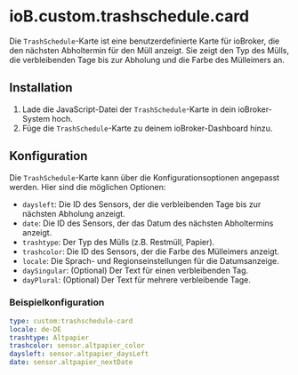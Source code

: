 # ioB.custom.trashschedule.card

Die `TrashSchedule`-Karte ist eine benutzerdefinierte Karte für ioBroker, die den nächsten Abholtermin für den Müll anzeigt. Sie zeigt den Typ des Mülls, die verbleibenden Tage bis zur Abholung und die Farbe des Mülleimers an.

## Installation

1. Lade die JavaScript-Datei der `TrashSchedule`-Karte in dein ioBroker-System hoch.
2. Füge die `TrashSchedule`-Karte zu deinem ioBroker-Dashboard hinzu.

## Konfiguration

Die `TrashSchedule`-Karte kann über die Konfigurationsoptionen angepasst werden. Hier sind die möglichen Optionen:

- `daysleft`: Die ID des Sensors, der die verbleibenden Tage bis zur nächsten Abholung anzeigt.
- `date`: Die ID des Sensors, der das Datum des nächsten Abholtermins anzeigt.
- `trashtype`: Der Typ des Mülls (z.B. Restmüll, Papier).
- `trashcolor`: Die ID des Sensors, der die Farbe des Mülleimers anzeigt.
- `locale`: Die Sprach- und Regionseinstellungen für die Datumsanzeige.
- `daySingular`: (Optional) Der Text für einen verbleibenden Tag.
- `dayPlural`: (Optional) Der Text für mehrere verbleibende Tage.

### Beispielkonfiguration

```yaml
type: custom:trashschedule-card
locale: de-DE
trashtype: Altpapier
trashcolor: sensor.altpapier_color
daysleft: sensor.altpapier_daysLeft
date: sensor.altpapier_nextDate